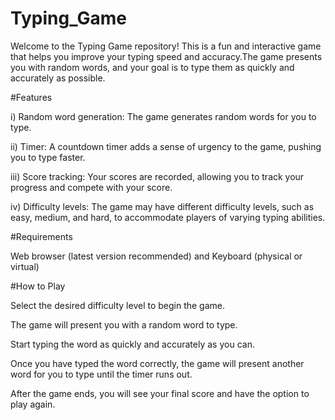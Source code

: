 # Typing_Game
Welcome to the Typing Game repository! This is a fun and interactive game that helps you improve your typing speed and accuracy.The game presents you with random words, and your goal is to type them as quickly and accurately as possible.

#Features

i) Random word generation: The game generates random words for you to type.

ii) Timer: A countdown timer adds a sense of urgency to the game, pushing you to type faster.

iii) Score tracking: Your scores are recorded, allowing you to track your progress and compete with your score.

iv) Difficulty levels: The game may have different difficulty levels, such as easy, medium, and hard, to accommodate players of varying typing abilities.

#Requirements

Web browser (latest version recommended) and
Keyboard (physical or virtual)

#How to Play

Select the desired difficulty level to begin the game.

The game will present you with a random word to type.

Start typing the word as quickly and accurately as you can.

Once you have typed the word correctly, the game will present another word for you to type until the timer runs out.

After the game ends, you will see your final score and have the option to play again.








